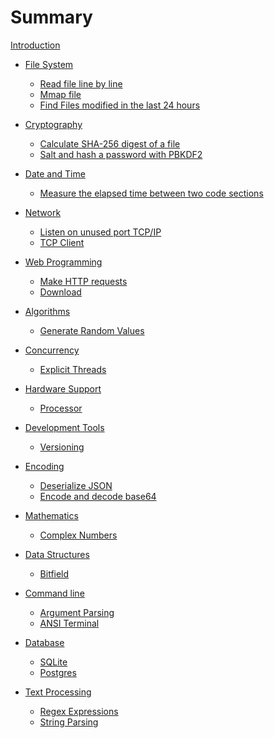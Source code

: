 # Summary

[Introduction](./intro.md)

- [File System]()
  - [Read file line by line](./01-01-read-file-line-by-line.md)
  - [Mmap file](./01-02-mmap-file.md)
  - [Find Files modified in the last 24 hours](./01-03-file-modified-24h-ago.md)

- [Cryptography]()
  - [Calculate SHA-256 digest of a file](./02-01-sha-digest.md)
  - [Salt and hash a password with PBKDF2](./02-02-pbkdf2.md)

- [Date and Time]()
  - [Measure the elapsed time between two code sections](./03-01-elapsed-time.md)

- [Network]()
  - [Listen on unused port TCP/IP](./04-01-tcp-server.md)
  - [TCP Client](./04-02-tcp-client.md)

- [Web Programming]()
  - [Make HTTP requests](./05-01-http-requests.md)
  - [Download]()

- [Algorithms]()
  - [Generate Random Values](./06-01-rand.md)

- [Concurrency]()
  - [Explicit Threads](./07-01-spawn.md)

- [Hardware Support]()
  - [Processor](./08-01-cpu-count.md)

- [Development Tools]()
  - [Versioning](./09-01-semver.md)

- [Encoding]()
  - [Deserialize JSON](./10-01-json.md)
  - [Encode and decode base64](./10-02-base64.md)

- [Mathematics]()
  - [Complex Numbers](./11-01-complex-numbers.md)

- [Data Structures]()
  - [Bitfield](./12-01-bitfield.md)

- [Command line]()
  - [Argument Parsing](./13-01-argparse.md)
  - [ANSI Terminal]()

- [Database]()
  - [SQLite](./14-01-sqlite.md)
  - [Postgres](./14-02-postgres.md)

- [Text Processing]()
  - [Regex Expressions](15-01-regex.md)
  - [String Parsing](15-02-string.md)
